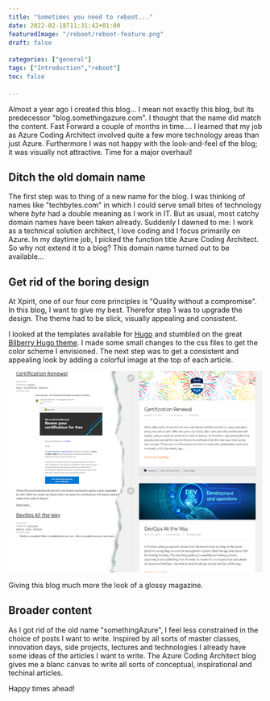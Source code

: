 ```yaml
---
title: "Sometimes you need to reboot..."
date: 2022-02-18T11:31:42+01:00
featuredImage: "/reboot/reboot-feature.png"
draft: false

categories: ["general"]
tags: ["Introduction","reboot"]
toc: false

---
```


Almost a year ago I created this blog... I mean not exactly this blog, but its predecessor "blog.somethingazure.com". 
I thought that the name did match the content. Fast Forward a couple of months in time.... I learned that my job as Azure Coding Architect involved quite a few more technology areas than just Azure. Furthermore I was not happy with the look-and-feel of the blog; it was visually not attractive. Time for a major overhaul!

## Ditch the old domain name
The first step was to thing of a new name for the blog. I was thinking of names like "techbytes.com" in which I could serve small bites of technology where *byte* had a double meaning as I work in IT. But as usual, most catchy domain names have been taken already. Suddenly I dawned to me: I work as a technical solution architect, I love coding and I focus primarily on  Azure. In my daytime job, I picked the function title Azure Coding Architect. So why not extend it to a blog? This domain name turned out to be available... 

## Get rid of the boring design
At Xpirit, one of our four core principles is "Quality without a compromise". In this blog, I want to give my best. Therefor step 1 was to upgrade the design. The theme had to be slick, visually appealing and consistent.

I looked at the templates available for [Hugo](https://gohugo.io/) and stumbled on the great [Bilberry Hugo theme](https://github.com/Lednerb/bilberry-hugo-theme). I made some small changes to the css files to get the color scheme I envisioned. The next step was to get a consistent and appealing look by adding a colorful image at the top of each article.

![Difference in look and feel](/reboot/reboot-layout.png)

Giving this blog much more the look of a glossy magazine.

## Broader content
As I got rid of the old name "somethingAzure", I feel less constrained in the choice of posts I want to write. Inspired by all sorts of master classes, innovation days, side projects, lectures and technologies I already have some ideas of the articles I want to write. The Azure Coding Architect blog gives me a blanc canvas to write all sorts of conceptual, inspirational and techinal articles. 

Happy times ahead!